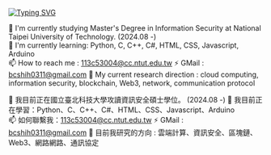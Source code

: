 <!-- ### Hi there 👋 -->
<a href="https://git.io/typing-svg"><img src="https://readme-typing-svg.herokuapp.com?font=Fira+Code&pause=1000&width=435&lines=Hi+there+!+%F0%9F%91%8B;Welcome+to+My+GitHub+~;I'm+Bertram.;Attend+Asia+University." alt="Typing SVG" /></a>

🔭 I'm currently studying Master's Degree in Information Security  at National Taipei University of Technology. (2024.08 -)   
🌱 I'm currently learning: Python, C, C++, C#, HTML, CSS, Javascript, Arduino  
📫 How to reach me : 113c53004@cc.ntut.edu.tw
⚡ GMail : bcshih0311@gmail.com
🤔 My current research direction : cloud computing, information security, blockchain, Web3, network, communication protocol

🔭 我目前正在國立臺北科技大學攻讀資訊安全碩士學位。 (2024.08 -)
🌱 我目前正在學習：Python、C、C++、C#、HTML、CSS、Javascript、Arduino  
📫 如何聯繫我：113c53004@cc.ntut.edu.tw
⚡ GMail : bcshih0311@gmail.com
🤔 目前我研究的方向 : 雲端計算、資訊安全、區塊鏈、Web3、網路網路、通訊協定  

<!--
**bcshih-2023/bcshih-2023** is a ✨ _special_ ✨ repository because its `README.md` (this file) appears on your GitHub profile.

Here are some ideas to get you started:

- 🔭 I’m currently working on ...
- 🌱 I’m currently learning ...
- 👯 I’m looking to collaborate on ...
- 🤔 I’m looking for help with ...
- 💬 Ask me about ...
- 📫 How to reach me: ...
- 😄 Pronouns: ...
- ⚡ Fun fact: ...
-->  



